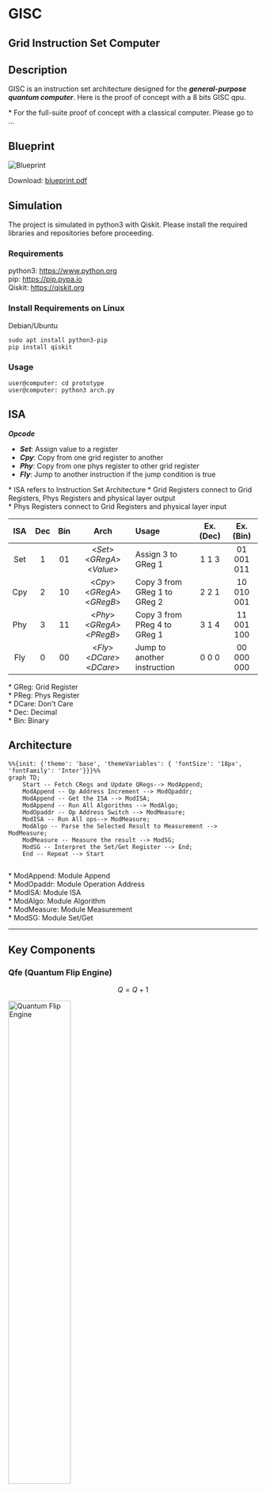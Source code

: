 # GISC
## Grid Instruction Set Computer

## Description
GISC is an instruction set architecture designed for the ***general-purpose quantum computer***. Here is the proof of concept with a 8 bits GISC qpu.  

\* For the full-suite proof of concept with a classical computer. Please go to ...  

## Blueprint
<img src="photos/blueprint.png" title="Blueprint">  

Download: [blueprint.pdf](blueprint.pdf)  

## Simulation
The project is simulated in python3 with Qiskit. Please install the required libraries and repositories before proceeding.


### Requirements
python3: https://www.python.org  
pip:  https://pip.pypa.io  
Qiskit: https://qiskit.org  

### Install Requirements on Linux
Debian/Ubuntu  
```
sudo apt install python3-pip
pip install qiskit
```

### Usage
```
user@computer: cd prototype
user@computer: python3 arch.py
```

## ISA
***Opcode***  
- ***Set***: Assign value to a register
- ***Cpy***: Copy from one grid register to another
- ***Phy***: Copy from one phys register to other grid register
- ***Fly***: Jump to another instruction if the jump condition is true

\* ISA refers to Instruction Set Architecture
\* Grid Registers connect to Grid Registers, Phys Registers and physical layer output  
\* Phys Registers connect to Grid Registers and physical layer input  


| ISA | Dec | Bin | Arch | Usage | Ex. (Dec) |Ex. (Bin)
| :--:|:-:| :-: | :----: | :---- |:-: |:-:|
| Set |1| 01 | <_Set_> <_GRegA_>  <_Value_> | Assign 3 to GReg 1 |1 1 3| 01 001 011 |
| Cpy |2| 10 | <_Cpy_> <_GRegA_>  <_GRegB_> | Copy 3 from GReg 1 to GReg 2 |2 2 1| 10 010 001 |
| Phy |3| 11 | <_Phy_> <_GRegA_>  <_PRegB_> | Copy 3 from PReg 4 to GReg 1 |3 1 4| 11 001 100 |
| Fly |0| 00 | <_Fly_> <_DCare_>  <_DCare_> | Jump to another instruction |0 0 0| 00 000 000 |

\* GReg: Grid Register  
\* PReg: Phys Register  
\* DCare: Don't Care  
\* Dec: Decimal  
\* Bin: Binary  




## Architecture

```mermaid
%%{init: {'theme': 'base', 'themeVariables': { 'fontSize': '18px', 'fontFamily': 'Inter'}}}%%
graph TD;
    Start -- Fetch CRegs and Update QRegs--> ModAppend;
    ModAppend -- Op Address Increment --> ModOpaddr;
    ModAppend -- Get the ISA --> ModISA;
    ModAppend -- Run All Algorithms --> ModAlgo;
    ModOpaddr -- Op Address Switch --> ModMeasure;
    ModISA -- Run All ops--> ModMeasure;
    ModAlgo -- Parse the Selected Result to Measurement --> ModMeasure;
    ModMeasure -- Measure the result --> ModSG;
    ModSG -- Interpret the Set/Get Register --> End;
    End -- Repeat --> Start
    
```

\* ModAppend: Module Append  
\* ModOpaddr: Module Operation Address  
\* ModISA: Module ISA  
\* ModAlgo: Module Algorithm  
\* ModMeasure: Module Measurement  
\* ModSG: Module Set/Get

------------------------------------------------------------
## Key Components

### Qfe (Quantum Flip Engine)
$$ Q = Q + 1 $$

<img src="photos/qfe.png" title="Quantum Flip Engine" width=50%>

Demo: [qfe.py](backup/qfe.py)  

Usage:  
```
user@computer: cd backup
user@computer: python3 qfe.py
```
Sample Output:  
```
0b0,0001,1
0b1,0010,2
0b10,0011,3
0b11,0100,4
0b100,0101,5
0b101,0110,6
0b110,0111,7
0b111,1000,8
0b1000,1001,9
0b1001,1010,10
0b1010,1011,11
0b1011,1100,12
0b1100,1101,13
0b1101,1110,14
0b1110,1111,15
0b1111,0000,0
```
Explain: Qfe iterates from 0 to 15 



11 0
10 1
01 1
00 0

### Arithmetic

#### Flip

$$ C = A \wedge B  $$


<img src="photos/qFlip.png" title="Quantum Flip" width=50%>

Demo: [qAlgoFlip.py](backup/qAlgoFlip.py)  

Usage:  
```
user@computer: cd backup
user@computer: python3 qAlgoFlip.py
```

Sample Input:  
```
inputA(0-7):5
inputB(0-7):3
```
Sample Output:  
```
110
6
```
Explain: 101 f 011 = 110  

#### Mask

$$ C = A \ and \ B $$

<img src="photos/qMask.png" title="Quantum Mask" width=40%>

Demo: [qAlgoMask.py](backup/qAlgoMask.py)  

Usage:  
```
user@computer: cd backup
user@computer: python3 qAlgoMask.py
```

Sample Input:  
```
inputA(0-7):5
inputB(0-7):3
```
Sample Output:  
```
001
1
```
Explain: 101 & 011 = 001  



#### Shift
$$ C = B[0] \ ? \ A >> 1 \ : \ A << 1 $$


<img src="photos/qShift.png" title="Quantum Shift">

Demo: [qAlgoShift.py](backup/qAlgoShift.py)  

Usage:  
```
user@computer: cd backup
user@computer: python3 qAlgoShift.py
```

Sample Input 1:  
```
inputA(0-7):2
inputB(0-7):0
```
Sample Output 1:  
```
100
4
```
Explain: 2 << 1 = 4  

Sample Input 2:  
```
inputA(0-7):2
inputB(0-7):1
```
Sample Output 2:  
```
001
1
```
Explain: 2 >> 1 = 1  

#### Equal to
$$ C = (A == B) $$

<img src="photos/qEq.png" title="Quantum Equal to">


Demo: [qAlgoEq.py](backup/qAlgoEq.py)  

Usage:  
```
user@computer: cd backup
user@computer: python3 qAlgoEq.py
```

Sample Input 1:  
```
inputA(0-7):5
inputB(0-7):5
```
Sample Output 1:  
```
111
1
```
Explain: 5 == 5 = 1  

Sample Input 2:  
```
inputA(0-7):6
inputB(0-7):5
```
Sample Output 2:  
```
100
0
```
Explain: 6 == 5 = 0  

#### Greater Than 

$$ C = A > B $$
<img src="photos/qGt.png" title="Quantum Greater Than">

Demo: [qAlgoGt.py](backup/qAlgoGt.py)  

Usage:  
```
user@computer: cd backup
user@computer: python3 qAlgoGt.py
```

Sample Input 1:  
```
inputA(0-7):5
inputB(0-7):5
```
Sample Output 1:  
```
0000
0
```
Explain: 5 > 5 = 0  

Sample Input 2:  
```
inputA(0-7):6
inputB(0-7):5
```
Sample Output 2:  
```
0001
1
```
Explain: 6 > 5 = 1  

#### Addition 
$$ C = A + B $$

<img src="photos/qAdd.png" title="Quantum Addition">

Demo: [qAlgoAdd.py](backup/qAlgoAdd.py)  

Usage:  
```
user@computer: cd backup
user@computer: python3 qAlgoAdd.py
```

Sample Input:  
```
inputA(0-7):7
inputB(0-7):6
```
Sample Output:  
```
1101
1
0
1
1
13
```
Explain: 7+6 = 13  

#### Multiplication  
$$ C = A * B $$

<img src="photos/qMul.png" title="Quantum Multiplication">

Demo: [qAlgoMul.py](backup/qAlgoMul.py)  

Usage:  
```
user@computer: cd backup
user@computer: python3 qAlgoMul.py
```

Sample Input:  
```
inputA(0-7):3
inputB(0-7):4
```
Sample Output:  
```
001100
12
```
Explain: 3*4 = 12  



## 8-bits GISC Quantum Computer Prototype
Codename: Darklain

## Specification
ISA Size: 8 Bits  
Max ISA Address: 8 Operations  
Register Size(Grid & Phy): 3 bit (0-7)  
Number of loops: 10 runs  
Number of Quantum bits: 177  
Number of Classical bits: 66  
Depth of Logic Gates: 104  
Depth of Basis Gates: 7065  

## Key Parameters
|Name|Binary|Decimal|
|:-|-:|:-:|
|OP_SET 		| 01|1|
|OP_CPY 		| 10|2|
|OP_PHY 		| 11|3|
|OP_FLY 		| 00|0|
|QUB_REGA 		|000|0|
|QUB_REGB 		|001|1|
|QUB_SG   		|010|2|
|QUB_INPUTA 	|011|3|
|QUB_INPUTB 	|100|4|
|QUB_F_CON 		|011|3|
|QUB_F_POS 		|100|4|
|QUB_INPUTS 	|101|5|
|QUB_OUTPUTCL	|110|6|
|QUB_OUTPUTCU	|111|7|
|VAL_ZERO 		|000|0|
|VAL_ONE 		|001|1|
|VAL_TWO   		|010|2|
|VAL_THREE 		|011|3|
|VAL_FOUR 		|100|4|
|VAL_FIVE 		|101|5|
|VAL_SIX		|110|6|
|VAL_SEVEN		|111|7|

\* QUB_SG: Qubit Set Get Command  
\* QUB_F_CON: Qubit Fly Condition  
\* QUB_F_Pos: Qubit Fly Position  
\* QUB_OUTPUTCL: Qubit Output C Lower 3 bits  
\* QUB_OUTPUTCU: Qubit Output C Upper 3 bits  


## Sample Input

Math Notation:

$$ A = 2 $$

$$ B = 3 $$

$$ S = CL $$

$$ J = 1 $$

$$ P = 7 $$

$$ F $$

Purpose:  
**To test registers assignment, copying and loop.**
```
SET QUB_INPUTA VAL_TWO  
SET QUB_INPUTB VAL_THREE  
CPY QUB_INPUTS QUB_OUTPUTCL  
SET QUB_F_CON VAL_ONE  
SET QUB_F_POS VAL_SEVEN  
FLY  
FLY  
```
Explain:    
\* Set grid register qub_inputA to 2  
\* Set grid register qub_inputB to 3  
\* Copy grid register qub_inputB from grid register qub_outputcl  
\* Set jump condition to 1  
\* Set jump instruction to 7  
\* Fly  

## Sample Output

```
start
----------------------------
run  1
Current Addr:  0
ISA: OP_SET QUB_INPUTA VAL_TWO 

Result: {'000000000000000000000000000001001011010000000000000010000000000001': 1}
opaddr  1 | 0 0 1
isa  0 1 0 1 1 0 1 0
fly,set,cpy,phy  0 1 0 0
regA  0
regB  0
regSG  0
regInputA  2
regInputB  0
regInputS  0
regOutputCL  0
regOutputCU  0
----------------------------

----------------------------
run  2
Current Addr:  1
ISA: OP_SET QUB_INPUTB VAL_THREE

Result: {'000000000000000000000000000001001100011000000000011010000000000010': 1}
opaddr  2 | 0 1 0
isa  0 1 1 0 0 0 1 1
fly,set,cpy,phy  0 1 0 0
regA  0
regB  0
regSG  0
regInputA  2
regInputB  3
regInputS  0
regOutputCL  0
regOutputCU  0
----------------------------

----------------------------
run  3
Current Addr:  2
ISA: OP_SET QUB_INPUTS VAL_SEVEN

Result: {'000000000000000000000000000001001101111000000111011010000000000011': 1}
opaddr  3 | 0 1 1
isa  0 1 1 0 1 1 1 1
fly,set,cpy,phy  0 1 0 0
regA  0
regB  0
regSG  0
regInputA  2
regInputB  3
regInputS  7
regOutputCL  0
regOutputCU  0
----------------------------

----------------------------
run  4
Current Addr:  3
ISA: OP_CPY QUB_REGA QUB_OUTPUTCL

Result: {'000000000000000000000000000010010000110000110111011010000000110100': 1}
opaddr  4 | 1 0 0
isa  1 0 0 0 0 1 1 0
fly,set,cpy,phy  0 0 1 0
regA  6
regB  0
regSG  0
regInputA  2
regInputB  3
regInputS  7
regOutputCL  6
regOutputCU  0
----------------------------

----------------------------
run  5
Current Addr:  4
ISA: OP_SET QUB_F_CON VAL_ONE

Result: {'000000000000000000000000010001001011001000110111011001000000110101': 1}
opaddr  5 | 1 0 1
isa  0 1 0 1 1 0 0 1
fly,set,cpy,phy  0 1 0 0
regA  6
regB  0
regSG  0
regInputA  1
regInputB  3
regInputS  7
regOutputCL  6
regOutputCU  0
----------------------------

----------------------------
run  6
Current Addr:  5
ISA: OP_SET QUB_F_POS VAL_SEVEN

Result: {'000000000000000000000000011001001100111000011111111001000000110110': 1}
opaddr  6 | 1 1 0
isa  0 1 1 0 0 1 1 1
fly,set,cpy,phy  0 1 0 0
regA  6
regB  0
regSG  0
regInputA  1
regInputB  7
regInputS  7
regOutputCL  3
regOutputCU  0
----------------------------

----------------------------
run  7
Current Addr:  6
ISA: OP_FLY VAL_ZERO VAL_ZERO

Result: {'000000000000000000000000111000100000000000111111111001000000110111': 1}
opaddr  7 | 1 1 1
isa  0 0 0 0 0 0 0 0
fly,set,cpy,phy  1 0 0 0
regA  6
regB  0
regSG  0
regInputA  1
regInputB  7
regInputS  7
regOutputCL  7
regOutputCU  0
----------------------------

----------------------------
run  8
Current Addr:  7
ISA: OP_FLY VAL_ZERO VAL_ZERO

Result: {'000000000000000000000000000000100000000000111111111001000000110111': 1}
opaddr  7 | 1 1 1
isa  0 0 0 0 0 0 0 0
fly,set,cpy,phy  1 0 0 0
regA  6
regB  0
regSG  0
regInputA  1
regInputB  7
regInputS  7
regOutputCL  7
regOutputCU  0
----------------------------

----------------------------
run  9
Current Addr:  7
ISA: OP_FLY VAL_ZERO VAL_ZERO

Result: {'000000000000000000000000000000100000000000111111111001000000110111': 1}
opaddr  7 | 1 1 1
isa  0 0 0 0 0 0 0 0
fly,set,cpy,phy  1 0 0 0
regA  6
regB  0
regSG  0
regInputA  1
regInputB  7
regInputS  7
regOutputCL  7
regOutputCU  0
----------------------------

----------------------------
run  10
Current Addr:  7
ISA: OP_FLY VAL_ZERO VAL_ZERO

Result: {'000000000000000000000000000000100000000000111111111001000000110111': 1}
opaddr  7 | 1 1 1
isa  0 0 0 0 0 0 0 0
fly,set,cpy,phy  1 0 0 0
regA  6
regB  0
regSG  0
regInputA  1
regInputB  7
regInputS  7
regOutputCL  7
regOutputCU  0
----------------------------

Type of gates
	 x 158
	 mcx 103
	 state_preparation 59
	 cx 58
	 ccx 58
	 cswap 56
	 measure 42
	 mcx_gray 31
	 barrier 1
	 swap 1
Non-local gates:  307
Number of Quantum bits:  177
Number of Classical bits:  66
Depth:  104
Depth(basis gates):  7065
End


```
## Device Architecture

### 2D Coupling Map
16x16 2D Grid

GISC uses grid architecture as coupling map.
<img src="photos/grid.png" title="Grid Mapping">

The mapping routs clockwise, in which starts from the middle and ends at the bottom right corner.
<img src="photos/clockwise.png" title="Clockwise">

### Qubits Table for the Coupling Map
|QB|0-15|16-31|32-47|48-63|64-79|80-95|96-111|112-127|128-143|144-159|160-177|178-191|192-207|208-223|224-239|240-255
|:-|:-|:-|:-|:-|:-|:-|:-|:-|:-|:-|:-|:-|:-|:-|:-|:-|
|0|opaddr0|op_phy|opb_outputCL|qreg_inputB2|opb_phy_regG|qreg_phy_e2|op_swap_outputCL|algo_maskB1|algo_equalA0|algo_greaterC0|algo_mulB0|algo_mulS|
|1|opaddr1|op_fly|opb_outputCU|qreg_inputS0|opb_phy_regH|qreg_phy_f0|op_swap_outputCU|algo_maskB2|algo_equalA1|algo_greaterC1|algo_mulB1|
|2|opaddr2|opa_regA|qreg_a0|qreg_inputS1|qreg_phy_a0|qreg_phy_f1|op_jmp_swap|algo_maskC0|algo_equalA2|algo_greaterC2|algo_mulB2
|3|isa0|opa_regB|qreg_a1|qreg_inputS2|qreg_phy_a1|qreg_phy_f2|algo_flipA0|algo_maskC1|algo_equalB0|algo_addA0|algo_mulC0
|4|isa1|opa_SG|qreg_a2|qreg_outputCL0|qreg_phy_a2|qreg_phy_g0|algo_flipA1|algo_maskC2|algo_equalB1|algo_addA1|algo_mulC1
|5|isa2|opa_inputA|qreg_b0|qreg_outputCL1|qreg_phy_b0|qreg_phy_g1|algo_flipA2|algo_shiftA0|algo_equalB2|algo_addA2|algo_mulC2
|6|isa3|opa_inputB|qreg_b1|qreg_outputCL2|qreg_phy_b1|qreg_phy_g2|algo_flipB0|algo_shiftA1|algo_equalC0|algo_addB0|algo_mulC4
|7|isa4|opa_inputS|qreg_b2|qreg_outputCU0|qreg_phy_b2|qreg_phy_h0|algo_flipB1|algo_shiftA2|algo_equalC1|algo_addB1|algo_mulC5
|8|isa5|opa_outputCL|qreg_sg0|qreg_outputCU1|qreg_phy_c0|qreg_phy_h1|algo_flipB2|algo_shiftB0|algo_equalC2|algo_addB2|algo_mulC6|
|9|isa6|opa_outputCU|qreg_sg1|qreg_outputCU2|qreg_phy_c1|qreg_phy_h2|algo_flipC0|algo_shiftB1|algo_equalD0|algo_addC0|algo_idleS|
|A|isa7|opb_regA|qreg_sg2|opb_phy_regA|qreg_phy_c2|op_swap_regA|algo_flipC1|algo_shiftB2|algo_greaterA0|algo_addC1|algo_flipS
|B|dmy0|opb_regB|qreg_inputA0|opb_phy_regB|qreg_phy_d0|op_swap_regB|algo_flipC2|algo_shiftC0|algo_greaterA1|algo_addC2|algo_maskS|
|C|dmy1|opb_SG|qreg_inputA1|opb_phy_regC|qreg_phy_d1|op_swap_SG|algo_maskA0|algo_shiftC1|algo_greaterA2|algo_addD0|algo_shiftS
|D|dmy2|opb_inputA|qreg_inputA2|opb_phy_regD|qreg_phy_d2|op_swap_inputA|algo_maskA1|algo_shiftC2|algo_greaterB0|algo_mulA0|algo_equalS|
|E|op_set|opb_inputB|qreg_inputB0|opb_phy_regE|qreg_phy_e0|op_swap_inputB|algo_maskA2|algo_shiftD0|algo_greaterB1|algo_mulA1|algo_greaterS|
|F|op_cpy|opb_inputS|qreg_inputB1|opb_phy_regF|qreg_phy_e1|op_swap_inputS|algo_maskB0|algo_shiftD1|algo_greaterB2|algo_mulA2|algo_addS|




This is how the grid looks after mapping with qubits.
<img src="photos/grid_mapped.png" title="Grid Mapping">

### 3D Coupling Map 

7x7x7 3D Grid

<img src="photos/cubeFrontN.png" title="Cube Front No Mapped">

<img src="photos/cubeFront.png" title="Cube Front">

<img src="photos/cubeDiagN.png" title="Cube Diagonal No Mapped">

<img src="photos/cubeDiag.png" title="Cube Diagonal">



## Device Architecture

Grid-like Coupling Architecture

Accuracy depends on the number of shots.

Neutral Atoms

If Total Basic gates exceeds maximum depth
	split to 2 or 3 sectors
	
optimize the circuit to reduce the number of swap gates 

Mapping Table for qubits

## Future
GISC is capable of contructing 16 bits, 32 bits or 64 bits architecture

Todo
4 bit GISC for testing actutal hardware

8 registers max
32 bits
setOnce for probability mode

lifetime(~20us == ~20,000ns) for each qubit [from Rigetti doc]
each gate ~(40-180ns)
current 7065*180ns == 1271700 ns == 1271.7us

Sample Input

Comment Code snippet line by line

Explain Algorithm

Reference:
https://link.springer.com/article/10.1007/s11128-020-02873-5 (Grid-like Coupling Architecture)
